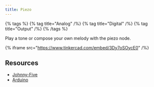 ```yaml
---
title: Piezo
---
```


{% tags %}
{% tag title="Analog" /%}
{% tag title="Digital" /%}
{% tag title="Output" /%}
{% /tags %}

Play a tone or compose your own melody with the piezo node.

{% iframe src="https://www.tinkercad.com/embed/3Dy7oSOycE0" /%}

## Resources

- [Johnny-Five](https://johnny-five.io/api/piezo/)
- [Arduino](https://docs.arduino.cc/built-in-examples/digital/toneMelody/)
